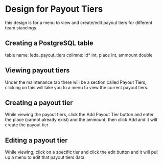 # Design for Payout Tiers
this design is for a menu to view and create/edit payout tiers for different team standings.

## Creating a PostgreSQL table
table name: leda_payout_tiers
colimns: id* int, place int, ammount double

## Viewing payout tiers
Under the maintenance tab there will be a section called Payout Tiers, clicking on this will take you to a menu to view the current payout tiers.

## Creating a payout tier
While viewing the payout tiers, click the Add Payout Tier button and enter the place (cannot already exist) and the ammount, then click Add and it will create the payout tier

## Editing a payout tier
While viewing, click on a specific tier and click the edit button and it will pull up a menu to edit that payout tiers data.
